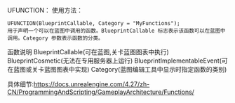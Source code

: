 UFUNCTION： 使用方法：
```
UFUNCTION(BlueprintCallable, Category = "MyFunctions");
用于声明一个可以在蓝图中调用的函数。BlueprintCallable 标志表示该函数可以在蓝图中调用。Category 参数表示函数的分类。
```

函数说明
BlueprintCallable(可在蓝图,关卡蓝图图表中执行)
BlueprintCosmetic(无法在专用服务器上运行)
BlueprintImplementableEvent(可在蓝图或关卡蓝图图表中实现)
Category(蓝图编辑工具中显示时指定函数的类别)    

具体细节:https://docs.unrealengine.com/4.27/zh-CN/ProgrammingAndScripting/GameplayArchitecture/Functions/